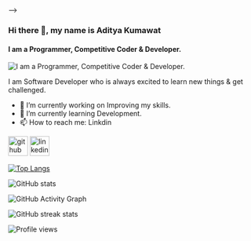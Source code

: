 <!-- ### Hi there 👋

<!--
**Git-Codder/Git-Codder** is a ✨ _special_ ✨ repository because its `README.md` (this file) appears on your GitHub profile.

Here are some ideas to get you started:

- 🔭 I’m currently working on ...
- 🌱 I’m currently learning ...
- 👯 I’m looking to collaborate on ...
- 🤔 I’m looking for help with ...
- 💬 Ask me about ...
- 📫 How to reach me: ...
- 😄 Pronouns: ...
- ⚡ Fun fact: ...
--> -->


### Hi there 👋, my name is Aditya Kumawat
#### I am a Programmer, Competitive Coder & Developer.  
![I am a Programmer, Competitive Coder & Developer.  ](https://arturssmirnovs.github.io/github-profile-readme-generator/images/banner.png)

I am Software Developer who is always excited to learn new things & get challenged. 

- 🔭 I’m currently working on Improving my skills. 
- 🌱 I’m currently learning Development. 
- 📫 How to reach me: Linkdin 


[<img src='https://cdn.jsdelivr.net/npm/simple-icons@3.0.1/icons/github.svg' alt='github' height='40'>](https://github.com/Git-Codder)  [<img src='https://cdn.jsdelivr.net/npm/simple-icons@3.0.1/icons/linkedin.svg' alt='linkedin' height='40'>](https://www.linkedin.com/in/https://www.linkedin.com/in/aditya-kumawat-48152a206//)  

[![Top Langs](https://github-readme-stats.vercel.app/api/top-langs/?username=Git-Codder)](https://github.com/anuraghazra/github-readme-stats)

![GitHub stats](https://github-readme-stats.vercel.app/api?username=Git-Codder&show_icons=true)  

![GitHub Activity Graph](https://activity-graph.herokuapp.com/graph?username=Git-Codder)  

![GitHub streak stats](https://github-readme-streak-stats.herokuapp.com/?user=Git-Codder)  

![Profile views](https://gpvc.arturio.dev/Git-Codder)  
